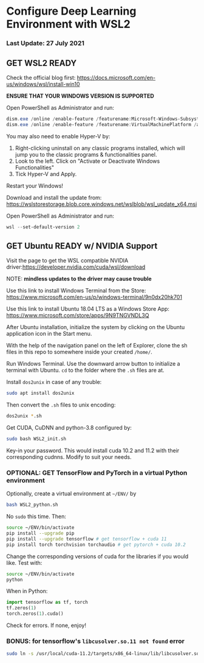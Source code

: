 # Configure Deep Learning Environment with WSL2

### Last Update: 27 July 2021

## GET WSL2 READY
Check the official blog first:
https://docs.microsoft.com/en-us/windows/wsl/install-win10

**ENSURE THAT YOUR WINDOWS VERSION IS SUPPORTED**

Open PowerShell as Administrator and run:
```powershell
dism.exe /online /enable-feature /featurename:Microsoft-Windows-Subsystem-Linux /all /norestart
dism.exe /online /enable-feature /featurename:VirtualMachinePlatform /all /norestart
```
You may also need to enable Hyper-V by:
1. Right-clicking uninstall on any classic programs installed, which will jump you to the classic programs & functionalities panel.
2. Look to the left. Click on "Activate or Deactivate Windows Functionalities"
3. Tick Hyper-V and Apply.

Restart your Windows!

Download and install the update from: https://wslstorestorage.blob.core.windows.net/wslblob/wsl_update_x64.msi

Open PowerShell as Administrator and run:
```powershell
wsl --set-default-version 2
```

## GET Ubuntu READY w/ NVIDIA Support

Visit the page to get the WSL compatible NVIDIA driver:https://developer.nvidia.com/cuda/wsl/download

NOTE: **mindless updates to the driver may cause trouble**

Use this link to install Windows Terminal from the Store:
https://www.microsoft.com/en-us/p/windows-terminal/9n0dx20hk701

Use this link to install Ubuntu 18.04 LTS as a Windows Store App:
https://www.microsoft.com/store/apps/9N9TNGVNDL3Q

After Ubuntu installation, initialize the system by clicking on the Ubuntu application icon in the Start menu.

With the help of the navigation panel on the left of Explorer, clone the sh files in this repo to somewhere inside your created `/home/`.

Run Windows Terminal. Use the downward arrow button to initialize a terminal with Ubuntu.
`cd` to the folder where the `.sh` files are at.

Install `dos2unix` in case of any trouble:

```bash
sudo apt install dos2unix
```

Then convert the `.sh` files to unix encoding:

```bash
dos2unix *.sh
```

Get CUDA, CuDNN and python-3.8 configured by:

```bash
sudo bash WSL2_init.sh
```

Key-in your password. This would install cuda 10.2 and 11.2 with their corresponding cudnns. Modify to suit your needs.

### OPTIONAL: GET TensorFlow and PyTorch in a virtual Python environment

Optionally, create a virtual environment at `~/ENV/` by

```bash
bash WSL2_python.sh
```

No `sudo` this time. Then:

```bash
source ~/ENV/bin/activate
pip install --upgrade pip
pip install --upgrade tensorflow # get tensorflow + cuda 11
pip install torch torchvision torchaudio # get pytorch + cuda 10.2
```

Change the corresponding versions of cuda for the libraries if you would like. Test with:

```bash
source ~/ENV/bin/activate
python
```

When in Python:

```python
import tensorflow as tf, torch
tf.zeros(1)
torch.zeros(1).cuda()
```

Check for errors. If none, enjoy!

### BONUS: for tensorflow's `libcusolver.so.11 not found` error

```bash
sudo ln -s /usr/local/cuda-11.2/targets/x86_64-linux/lib/libcusolver.so.11 ~/ENV/lib/python3.8/site-packages/tensorflow/python/libcusolver.so.11
```
